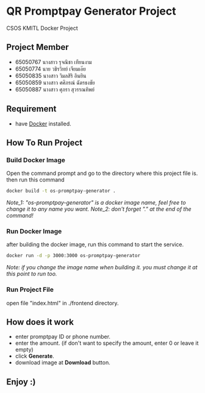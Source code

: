 # QR Promptpay Generator Project
CSOS KMITL Docker Project

## Project Member
- 65050767 นางสาว รุจณิชา เทียนงาม
- 65050774 นาย วชิรวิทย์ เจียมเอ๊ย
- 65050835 นางสาว วิมลสิริ อินยิน
- 65050859 นางสาว ศศิภรณ์ ฉัตรธงชัย
- 65050887 นางสาว ศุภรา สุวรรณทิพย์

## Requirement
- have [Docker](https://docs.docker.com/engine/install/) installed.

## How To Run Project

### Build Docker Image
Open the command prompt and go to the directory where this project file is. then run this command

```bash
docker build -t os-promptpay-generator .
```

*Note_1: "os-promptpay-generator" is a docker image name, feel free to change it to any name you want.*
*Note_2: don't forget "." at the end of the command!*

### Run Docker Image
after building the docker image, run this command to start the service.

```bash
docker run -d -p 3000:3000 os-promptpay-generator
```

*Note: if you change the image name when building it. you must change it at this point to run too.*

### Run Project File
open file "index.html" in ./frontend directory.

## How does it work
- enter promptpay ID or phone number.
- enter the amount. (if don't want to specify the amount, enter 0 or leave it empty)
- click **Generate**.
- download image at **Download** button.

## Enjoy :)
